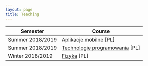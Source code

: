 ```yaml
---
layout: page
title: Teaching
---
```


Semester | Course
------------ | -------------
Summer 2018/2019 | [Aplikacje mobilne](../assets/teaching/2019_summer_mobile_applications/course_page) [PL]
Summer 2018/2019 | [Technologie programowania](../assets/teaching/2019_summer_programming_technologies/course_page) [PL]
Winter 2018/2019 | [Fizyka](../assets/teaching/2018_winter_physics/course_page) [PL]
